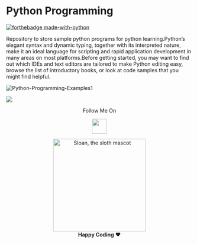 # Python Programming


[![forthebadge made-with-python](http://ForTheBadge.com/images/badges/made-with-python.svg)](https://www.python.org/)


Repository to store sample python programs for python learning.Python’s elegant syntax and dynamic typing, together with its interpreted nature, make it an ideal language for scripting and rapid application development in many areas on most platforms.Before getting started, you may want to find out which IDEs and text editors are tailored to make Python editing easy, browse the list of introductory books, or look at code samples that you might find helpful.

![Python-Programming-Examples1](https://user-images.githubusercontent.com/68494604/92634690-49a85f00-f2f2-11ea-9d41-04171c300c0b.png)

<img src="https://github-readme-stats.vercel.app/api?username=adityamangal1&&show_icons=true&title_color=ffffff&icon_color=bb2acf&text_color=daf7dc&bg_color=ffba2c">



<p align="center">
  Follow Me On
</p>
<p align="center">
  <a href="https://www.instagram.com/adityamangal/">
    <img src="http://clipart-library.com/images_k/instagram-png-transparent/instagram-png-transparent-16.png" width="40" height="40">
    </a>
</p>

<p align="center">
  <img alt="Sloan, the sloth mascot" width="250px" src="https://thepracticaldev.s3.amazonaws.com/uploads/user/profile_image/31047/af153cd6-9994-4a68-83f4-8ddf3e13f0bf.jpg">
  <br>
  <strong>Happy Coding</strong> ❤️
</p>

